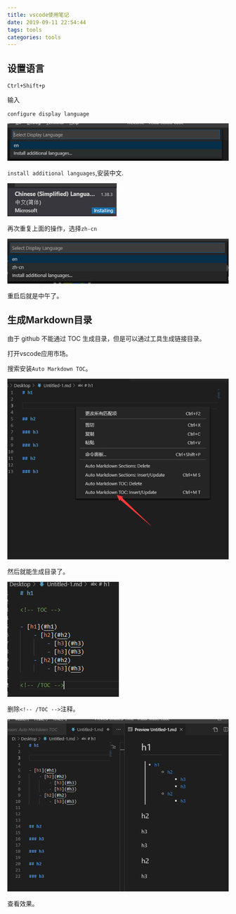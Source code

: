 ```yaml
---
title: vscode使用笔记
date: 2019-09-11 22:54:44
tags: tools
categories: tools
---
```


## 设置语言

```
Ctrl+Shift+p
```

输入

```
configure display language
```

![1568213833193](vscodeUsage/1568213833193.png)

`install additional languages`,安装中文.

![1568213882119](vscodeUsage/1568213882119.png)

再次重复上面的操作，选择`zh-cn`

![1568213928778](vscodeUsage/1568213928778.png)

重启后就是中午了。

## 生成Markdown目录

由于 github 不能通过 TOC 生成目录，但是可以通过工具生成链接目录。

打开vscode应用市场。

搜索安装`Auto Markdown TOC`。

![1568216532866](vscodeUsage/1568216532866.png)

然后就能生成目录了。

![1568216578741](vscodeUsage/1568216578741.png)

删除`<!-- /TOC -->`注释。

![1568216638481](vscodeUsage/1568216638481.png)

查看效果。